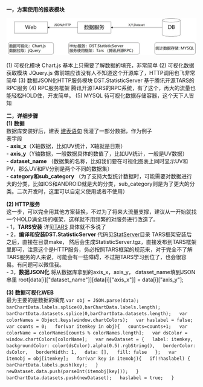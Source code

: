 **一，方案使用的报表模块**

<img src="https://github.com/seafitliu/data_statistic/blob/master/Docs/%E7%BB%9F%E8%AE%A1%E6%8A%A5%E8%A1%A8%E6%A8%A1%E5%9D%97.jpg">


(1) 可视化模块  Chart.js  基本上只需要了解数据的填充，非常简单
(2) 可视化数据获取模块  JQuery.js    做前端应该没有人不知道这个开源库了，HTTP调用也飞非常简单
(3) 数据JSON化HTTP服务模块  DST.StatisticServer  基于腾讯开源TARS的RPC服务
(4) RPC服务框架   腾讯开源TARS的RPC系统，有了这个，再大的流量也能轻松HOLD住，开发简单。
(5) MYSQL   待可视化数据存储容器，这个天下人皆知
  
**二，详细步骤**  
 **(1) 数据**   
 数据库安装好后，建表 [建表语句](https://github.com/seafitliu/data_statistic/blob/master/Docs/data_stat.sql)  我灌了一部分数据，作为例子  
         表字段    
         - **axis_x**（X轴数据，比如UV统计，X轴就是日期）  
         - **axis_y**（Y轴数据，一般数据具体的数值了，比如UV统计，一般是UV数据）  
         - **dataset_name** （数据集的名称，比如我们要在可视化图表上同时显示UV和PV，那么UV和PV分别是两个不同的数据集）  
         - **category和sub_category**  （为了支持大型统计数据时，可能需要对数据进行大的分类，比如IOS和ANDROID就是大的分类，sub_category则是为了更大的分类。二次开发时，这里可以自定义使用或者不使用）  
 
 
 **(2) HTTP服务**     
      这一步，可以完全用其他方案替换，不过为了将来大流量支撑，建议从一开始就找一个HOLD满全场的框架，这样就不用频繁的对服务进行改造了。  
      - 1，**TARS安装**  详见[TARS](https://github.com/TarsCloud/Tars)  具体就不多说了  
      - 2，**编译和安装DST.StatisticServer**    代码见[StatServer](https://github.com/seafitliu/data_statistic/tree/master/StatServer)目录 TARS框架安装后之后，直接在目录make， 然后会生成StatisticServer.tgz，直接发布到TARS框架里即可，注意这个是HTTP服务，务必按照TARS框架的规范来，对于完全不了解TARS服务的人来说，可能会有一些障碍，不过把TARS学习到位了，也会很容易。有问题可以微信我。  
      - 3，**数据JSON化**     将从数据库拿到的axis_x，axis_y， dataset_name填到JSON串里  root[data[i]["dataset_name"]][data[i]["axis_x"]] = data[i]["axis_y"];   
  
 **(3) 数据可视化WEB**   
     最为主要的是数据的填充
        `
	 var obj = JSON.parse(data);  
				barChartData.labels.splice(0,barChartData.labels.length);  
				barChartData.datasets.splice(0,barChartData.datasets.length);  
				var colorNames = Object.keys(window.chartColors);  
				var haslabel = false;  
				var counts = 0;  
				for(var itemkey in obj){  
					counts=counts+1;  
					var colorName = colorNames[counts % colorNames.length];  
			        var dsColor = window.chartColors[colorName];  
					var newDataset = {  
						label: itemkey,  
						backgroundColor: color(dsColor).alpha(0.5).rgbString(),  
						borderColor: dsColor,  
						borderWidth: 1,  
						data: [],  
						fill: false  
					};  
					var itemobj = obj[itemkey];  
					for(var key in itemobj){  
						if(!haslabel) {  
							barChartData.labels.push(key);  
						}
						newDataset.data.push(parseInt(itemobj[key]));  
					}  
					barChartData.datasets.push(newDataset);  
					haslabel = true;  
				}
`

